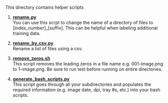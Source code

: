 This directory contains helper scripts

1. [**rename.py**](https://github.com/mswiseman/mildewVision/blob/main/common/rename.py) <br>
You can use this scrpt to change the name of a directory of files to [index_number]_[suffix]. This can be helpful when labeling additional training data.

2. [**rename_by_csv.py**](https://github.com/mswiseman/mildewVision/blob/main/common/rename_by_csv.py) <br>
Rename a list of files using a csv.<br>

3. [**remove_zeros.sh**](https://github.com/mswiseman/mildewVision/blob/main/common/remove_zeros.sh) <br>
This script removes the leading zeros in a file name e.g. 001-image.png to 1-image.png. Be sure to run test before running on entire directories.

4. [**generate_bash_scripts.py**](https://github.com/mswiseman/mildewVision/blob/main/common/generate_bash_scripts.py) <br>
This script goes through all your subdirectories and populates the required information (e.g. image date, dpi, tray #s, etc.) into your bash scripts. 
